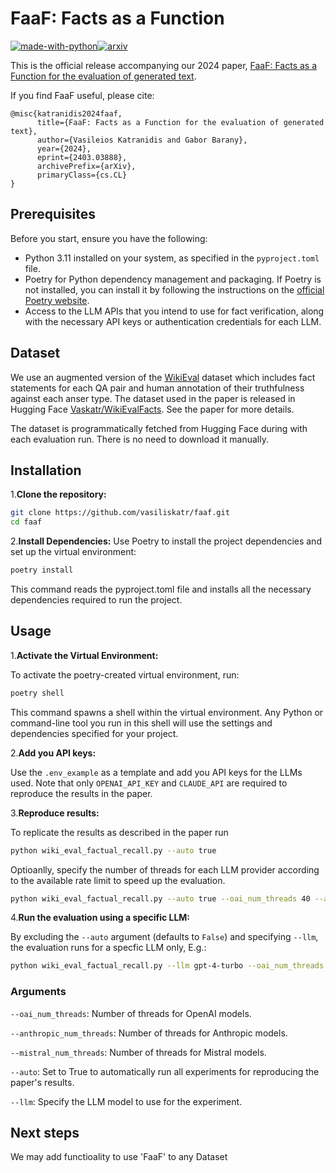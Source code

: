 # FaaF: Facts as a Function

[![made-with-python](https://img.shields.io/badge/Made%20with-Python-red.svg)](#python)[![arxiv](https://img.shields.io/badge/arXiv-2305.14251-b31b1b.svg)](https://arxiv.org/abs/2403.03888)

This is the official release accompanying our 2024 paper, [FaaF: Facts as a Function for the evaluation of generated text](https://arxiv.org/abs/2403.03888).

If you find FaaF useful, please cite:
```
@misc{katranidis2024faaf,
      title={FaaF: Facts as a Function for the evaluation of generated text}, 
      author={Vasileios Katranidis and Gabor Barany},
      year={2024},
      eprint={2403.03888},
      archivePrefix={arXiv},
      primaryClass={cs.CL}
}
```

## Prerequisites
Before you start, ensure you have the following:
- Python 3.11 installed on your system, as specified in the `pyproject.toml` file.
- Poetry for Python dependency management and packaging. If Poetry is not installed, you can install it by following the instructions on the [official Poetry website](https://python-poetry.org/docs/#installation).
- Access to the LLM APIs that you intend to use for fact verification, along with the necessary API keys or authentication credentials for each LLM.

## Dataset
We use an augmented version of the [WikiEval](https://huggingface.co/datasets/explodinggradients/WikiEval) dataset which includes fact statements for each QA pair and human annotation of their truthfulness against each anser type. The dataset used in the paper is released in Hugging Face [Vaskatr/WikiEvalFacts](https://huggingface.co/datasets/Vaskatr/WikiEvalFacts). See the paper for more details.

The dataset is programmatically fetched  from Hugging Face during with each evaluation run. There is no need to download it manually.

## Installation

1.**Clone the repository:**
```bash
git clone https://github.com/vasiliskatr/faaf.git
cd faaf
```
2.**Install Dependencies:**
Use Poetry to install the project dependencies and set up the virtual environment:
```bash
poetry install
```
This command reads the pyproject.toml file and installs all the necessary dependencies required to run the project.

## Usage

1.**Activate the Virtual Environment:**

To activate the poetry-created virtual environment, run:
```bash
poetry shell
```
This command spawns a shell within the virtual environment. Any Python or command-line tool you run in this shell will use the settings and dependencies specified for your project.

2.**Add you API keys:**

Use the `.env_example` as a template and add you API keys for the LLMs used. Note that only `OPENAI_API_KEY` and `CLAUDE_API` are required to reproduce the results in the paper.

3.**Reproduce results:**

To replicate the results as described in the paper run
```bash
python wiki_eval_factual_recall.py --auto true
```
Optioanlly, specify the number of threads for each LLM provider according to the available rate limit to speed up the evaluation. 
```bash
python wiki_eval_factual_recall.py --auto true --oai_num_threads 40 --anthropic_num_threads 10
```

4.**Run the evaluation using a specific LLM:**

By excluding the `--auto` argument (defaults to `False`) and specifying `--llm`, the evaluation runs for a specfic LLM only, E.g.:
```bash
python wiki_eval_factual_recall.py --llm gpt-4-turbo --oai_num_threads 40 
```
### Arguments
`--oai_num_threads`: Number of threads for OpenAI models.

`--anthropic_num_threads`: Number of threads for Anthropic models.

`--mistral_num_threads`: Number of threads for Mistral models.

`--auto`: Set to True to automatically run all experiments for reproducing the paper's results.

`--llm`: Specify the LLM model to use for the experiment.


## Next steps
We may add functioality to use 'FaaF' to any Dataset
